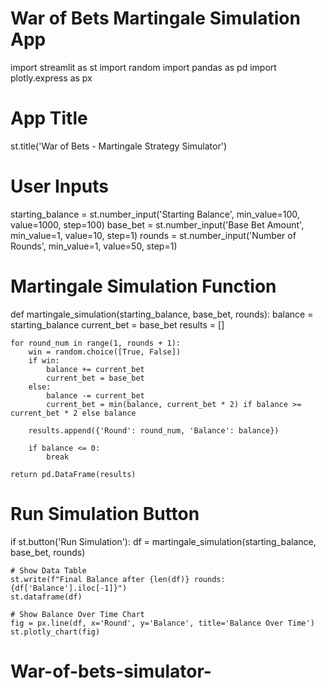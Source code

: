 # War of Bets Martingale Simulation App
import streamlit as st
import random
import pandas as pd
import plotly.express as px

# App Title
st.title('War of Bets - Martingale Strategy Simulator')

# User Inputs
starting_balance = st.number_input('Starting Balance', min_value=100, value=1000, step=100)
base_bet = st.number_input('Base Bet Amount', min_value=1, value=10, step=1)
rounds = st.number_input('Number of Rounds', min_value=1, value=50, step=1)

# Martingale Simulation Function
def martingale_simulation(starting_balance, base_bet, rounds):
    balance = starting_balance
    current_bet = base_bet
    results = []

    for round_num in range(1, rounds + 1):
        win = random.choice([True, False])
        if win:
            balance += current_bet
            current_bet = base_bet
        else:
            balance -= current_bet
            current_bet = min(balance, current_bet * 2) if balance >= current_bet * 2 else balance

        results.append({'Round': round_num, 'Balance': balance})

        if balance <= 0:
            break

    return pd.DataFrame(results)

# Run Simulation Button
if st.button('Run Simulation'):
    df = martingale_simulation(starting_balance, base_bet, rounds)

    # Show Data Table
    st.write(f"Final Balance after {len(df)} rounds: {df['Balance'].iloc[-1]}")
    st.dataframe(df)

    # Show Balance Over Time Chart
    fig = px.line(df, x='Round', y='Balance', title='Balance Over Time')
    st.plotly_chart(fig)
# War-of-bets-simulator-
